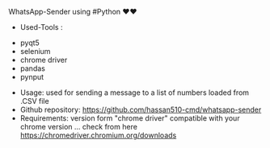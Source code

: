 
WhatsApp-Sender using #Python ❤️❤️
- Used-Tools :
* pyqt5
* selenium
* chrome driver
* pandas
* pynput
- Usage:
used for sending a message to a list of numbers loaded from .CSV file
- Github repository:
https://github.com/hassan510-cmd/whatsapp-sender
- Requirements:
version form "chrome driver" compatible with your chrome version ... check from here https://chromedriver.chromium.org/downloads

